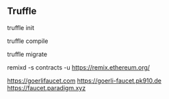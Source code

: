 
## Truffle

truffle init

truffle compile

truffle migrate


remixd -s contracts -u https://remix.ethereum.org/



https://goerlifaucet.com
https://goerli-faucet.pk910.de
https://faucet.paradigm.xyz